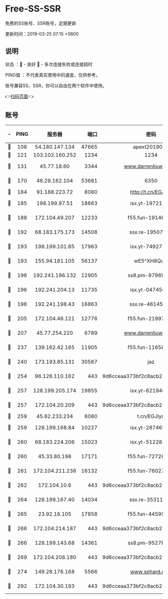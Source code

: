 # Free-SS-SSR

免费的SS账号、SSR账号，定期更新

更新时间：2019-03-25 07:15 +0800

## 说明

状态     ：🙂 - 良好 🙁 - 多次连接失败或连接超时

PING值   ：不代表真实使用中的速度，仅供参考。

账号兼容SS、SSR，你可以自由在两个软件中使用。

👉[扫码页面](https://liesauer.github.io/Free-SS-SSR/)👈

## 账号

|-|PING|服务器|端口|密码|加密方式|区域|
|:----:|:----:|:-----:|-----:|:----:|:----:|:----:|
|🙂|108|54.180.147.134|47665|apext2019001|chacha20|KR|
|🙂|121|103.102.160.252|1234|1234|rc4-md5|JP|
|🙂|131|45.77.18.60|3344|www.darrenliuwei.com|aes-256-cfb|JP|
|🙂|170|46.29.162.104|53681|6350|aes-128-ctr|RU|
|🙂|184|91.188.223.72|8080|http://t.cn/EGJIyrl|rc4-md5|RU|
|🙂|185|198.199.97.51|18663|isx.yt-19721289|aes-256-cfb|US|
|🙂|188|172.104.49.207|12233|f55.fun-19146730|aes-256-cfb|SG|
|🙂|192|68.183.175.173|14508|ssx.re-19507482|aes-256-cfb|US|
|🙂|193|198.199.101.65|17963|isx.yt-74927147|aes-256-cfb|US|
|🙂|193|155.94.181.105|56137|wE5^XH8Quw|aes-256-cfb|US|
|🙂|196|192.241.196.132|12905|ss8.pm-97969807|aes-256-cfb|US|
|🙂|196|192.241.204.13|11735|isx.yt-04745009|aes-256-cfb|US|
|🙂|196|192.241.198.43|16863|ssx.re-46145720|aes-256-cfb|US|
|🙂|205|172.104.46.121|12776|f55.fun-21997792|aes-256-cfb|SG|
|🙂|207|45.77.254.220|6789|www.darrenliuwei.com|aes-256-cfb|SG|
|🙂|237|139.162.42.165|11905|f55.fun-11658175|aes-256-cfb|SG|
|🙂|240|173.193.85.131|30587|jaz|aes-256-cfb|US|
|🙂|254|96.126.110.162|443|9d6cceaa373bf2c8acb22e60b6a58be6|aes-256-cfb|US|
|🙂|257|128.199.205.174|19855|isx.yt-62194015|aes-256-cfb|SG|
|🙂|257|172.104.20.209|443|9d6cceaa373bf2c8acb22e60b6a58be6|aes-256-cfb|US|
|🙂|259|45.62.233.234|8080|t.cn/EGJIyrl|rc4-md5|CA|
|🙂|259|128.199.168.84|10227|isx.yt-28746915|aes-256-cfb|SG|
|🙂|260|68.183.224.206|15023|isx.yt-51228211|aes-256-cfb|SG|
|🙂|260|45.33.80.198|17171|f55.fun-72726729|aes-256-cfb|US|
|🙂|261|172.104.211.238|16132|f55.fun-76027787|aes-256-cfb|US|
|🙂|262|172.104.10.6|443|9d6cceaa373bf2c8acb22e60b6a58be6|aes-256-cfb|US|
|🙂|264|128.199.167.40|14034|ssx.re-35311093|aes-256-cfb|SG|
|🙂|265|23.92.18.105|17858|f55.fun-44595714|aes-256-cfb|US|
|🙂|266|172.104.214.187|443|9d6cceaa373bf2c8acb22e60b6a58be6|aes-256-cfb|US|
|🙂|266|128.199.143.68|14361|ss8.pm-95278074|aes-256-cfb|SG|
|🙂|269|172.104.208.180|443|9d6cceaa373bf2c8acb22e60b6a58be6|aes-256-cfb|US|
|🙂|274|149.28.176.168|5566|www.sphard.com|aes-256-cfb|AU|
|🙂|292|172.104.30.193|443|9d6cceaa373bf2c8acb22e60b6a58be6|aes-256-cfb|US|
